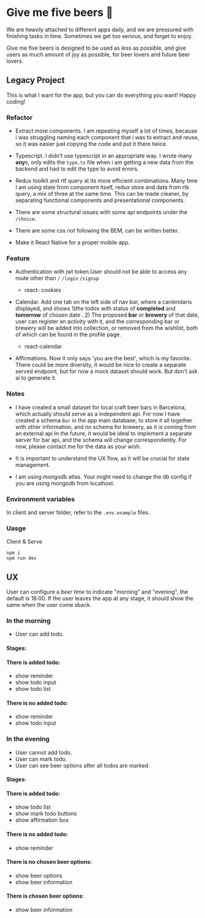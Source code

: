 # Give me five beers 🍻

We are heavily attached to different apps daily, and we are pressured with finishing tasks in time. Sometimes we get too serious, and forget to enjoy.

Give me five beers is designed to be used as less as possible, and give users as much amount of joy as possible, for beer lovers and future beer lovers.

## Legacy Project

This is what I want for the app, but you can do everything you want! Happy coding!

### Refactor

- Extract more components. I am repeating myself a lot of times, because i was struggling naming each component that i was to extract and reuse, so it was easier just copying the code and put it there twice.

- Typescript. I didn't use typescript in an appropriate way. I wrote many **any**s, only edits the `type.ts` file when i am getting a new data from the backend and had to edit the type to avoid errors.

- Redux toolkit and rtf query at its more efficient combinations. Many time I am using state from component itself, redux store and data from rtk query, a mix of three at the same time. This can be made cleaner, by separating functional components and presentational components.

- There are some structural issues with some api endpoints under the `/choice`.

- There are some css not following the BEM, can be written better.

- Make it React Native for a proper mobile app.

### Feature

- Authentication with jwt token.User should not be able to access any route other than `/` `/login` `/signup`

  - react- cookies

- Calendar. Add one tab on the left side of nav bar, where a canlendaris displayed, and shows 1)the todos with status of **completed** and **tomorrow** of chosen date . 2) The proposed **bar** or **brewery** of that date, user can register an activity with it, and the corresponding bar or brewery will be added into collection, or removed from the wishlist, both of which can be found in the profile page.

  - react-calendar

- Affirmations. Now it only says 'you are the best', which is my favorite. There could be more diversity, it would be nice to create a separate served endpoint, but for now a mock dataset should work. But don't ask ai to generate it.

### Notes

- I have created a small dataset for local craft beer bars in Barcelona, which actually should serve as a independent api. For now I have created a schema `Bar` in the app main database, to store it all together with other information, and no schema for brewery, as it is coming from an external api In the future, it would be ideal to implement a separate server for bar api, and the schema will change correspondently. For now, please contact me for the data as your wish.

- It is important to understand the UX flow, as it will be crucial for state management.

- I am using mongodb atlas. Your might need to change the db config if you are using mongodb from localhost.

### Environment variables

In client and server folder, refer to the `.env.example` files.

### Uasge

Client & Serve

```
npm i
npm run dev
```

## UX

User can configure a _beer time_ to indicate "morning" and "evening", the default is 18:00.
If the user leaves the app at any stage, it should show the same when the user come sback.

### In the morning

- User can add todo.

#### Stages:

#### There is added todo:

- show reminder
- show todo input
- show todo list

#### There is no added todo:

- show reminder
- show todo input

### In the evening

- User cannot add todo.
- User can mark todo.
- User can see beer options after all todos are marked.

#### Stages:

#### There is added todo:

- show todo list
- show mark todo buttons
- show affirmation box

#### There is no added todo:

- show reminder

#### There is no chosen beer options:

- show beer options
- show beer information

#### There is chosen beer options:

- show beer information
